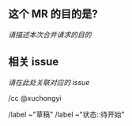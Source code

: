 ## 这个 MR 的目的是?

_请描述本次合并请求的目的_

## 相关 issue

_请在此处关联对应的 issue_

/cc @xuchongyi

/label ~"草稿"
/label ~"状态::待开始"
